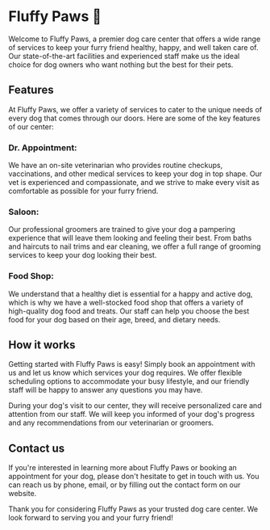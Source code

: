 # Fluffy Paws 🐶
Welcome to Fluffy Paws, a premier dog care center that offers a wide range of services to keep your furry friend healthy, happy, and well taken care of. Our state-of-the-art facilities and experienced staff make us the ideal choice for dog owners who want nothing but the best for their pets.

## Features
At Fluffy Paws, we offer a variety of services to cater to the unique needs of every dog that comes through our doors. Here are some of the key features of our center:

### Dr. Appointment: 
We have an on-site veterinarian who provides routine checkups, vaccinations, and other medical services to keep your dog in top shape. Our vet is experienced and compassionate, and we strive to make every visit as comfortable as possible for your furry friend.

### Saloon: 
Our professional groomers are trained to give your dog a pampering experience that will leave them looking and feeling their best. From baths and haircuts to nail trims and ear cleaning, we offer a full range of grooming services to keep your dog looking their best.

### Food Shop: 
We understand that a healthy diet is essential for a happy and active dog, which is why we have a well-stocked food shop that offers a variety of high-quality dog food and treats. Our staff can help you choose the best food for your dog based on their age, breed, and dietary needs.

## How it works
Getting started with Fluffy Paws is easy! Simply book an appointment with us and let us know which services your dog requires. We offer flexible scheduling options to accommodate your busy lifestyle, and our friendly staff will be happy to answer any questions you may have.

During your dog's visit to our center, they will receive personalized care and attention from our staff. We will keep you informed of your dog's progress and any recommendations from our veterinarian or groomers.

## Contact us
If you're interested in learning more about Fluffy Paws or booking an appointment for your dog, please don't hesitate to get in touch with us. You can reach us by phone, email, or by filling out the contact form on our website.

Thank you for considering Fluffy Paws as your trusted dog care center. We look forward to serving you and your furry friend!

